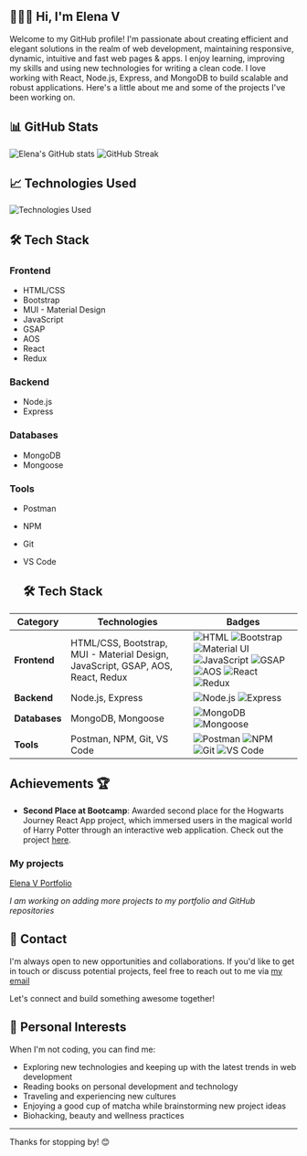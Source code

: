 
## 👩🏽‍💻 Hi, I'm Elena V

Welcome to my GitHub profile! I'm passionate about creating efficient and elegant solutions in the realm of web development, maintaining responsive, dynamic, intuitive and fast web pages & apps. I enjoy learning, improving my skills and using new technologies for writing a clean code. I love working with React, Node.js, Express, and MongoDB to build scalable and robust applications. Here's a little about me and some of the projects I've been working on.

## 📊 GitHub Stats

![Elena's GitHub stats](https://github-readme-stats.vercel.app/api?username=elenavrm&show_icons=true&theme=radical)
![GitHub Streak](https://github-readme-streak-stats.herokuapp.com/?user=elenavrm&theme=radical)


## 📈 Technologies Used

![Technologies Used](https://github-readme-stats.vercel.app/api/top-langs/?username=elenavrm&layout=compact&theme=radical)

## 🛠 Tech Stack

### Frontend
- HTML/CSS
- Bootstrap
- MUI - Material Design
- JavaScript
- GSAP
- AOS
- React
- Redux

### Backend
- Node.js
- Express

### Databases
- MongoDB
- Mongoose

### Tools
- Postman
- NPM
- Git
- VS Code

  ## 🛠 Tech Stack

| Category  | Technologies | Badges |
|-----------|--------------|--------|
| **Frontend** | HTML/CSS, Bootstrap, MUI - Material Design, JavaScript, GSAP, AOS, React, Redux | ![HTML](https://img.shields.io/badge/HTML-5-orange?style=flat-square) ![Bootstrap](https://img.shields.io/badge/Bootstrap-5-blueviolet?style=flat-square) ![Material UI](https://img.shields.io/badge/Material%20UI-4.11.2-blue?style=flat-square) ![JavaScript](https://img.shields.io/badge/JavaScript-ES6-yellow?style=flat-square) ![GSAP](https://img.shields.io/badge/GSAP-3-green?style=flat-square) ![AOS](https://img.shields.io/badge/AOS-2.3.4-blue?style=flat-square) ![React](https://img.shields.io/badge/React-17.0.2-blue?style=flat-square) ![Redux](https://img.shields.io/badge/Redux-4.1.0-purple?style=flat-square) |
| **Backend**  | Node.js, Express | ![Node.js](https://img.shields.io/badge/Node.js-14.17.3-green?style=flat-square) ![Express](https://img.shields.io/badge/Express-4.17.1-lightgrey?style=flat-square) |
| **Databases** | MongoDB, Mongoose | ![MongoDB](https://img.shields.io/badge/MongoDB-4.4.10-green?style=flat-square) ![Mongoose](https://img.shields.io/badge/Mongoose-6.0.12-blue?style=flat-square) |
| **Tools** | Postman, NPM, Git, VS Code | ![Postman](https://img.shields.io/badge/Postman-8.11-orange?style=flat-square) ![NPM](https://img.shields.io/badge/NPM-7.24.1-red?style=flat-square) ![Git](https://img.shields.io/badge/Git-2.33.0-black?style=flat-square) ![VS Code](https://img.shields.io/badge/VS%20Code-1.64-blue?style=flat-square) |


## Achievements 🏆

- **Second Place at Bootcamp**: Awarded second place for the Hogwarts Journey React App project, which immersed users in the magical world of Harry Potter through an interactive web application. Check out the project [here](https://hogwarts-hp.netlify.app/).


### My projects

[Elena V Portfolio](https://elena-v.glitch.me/)

*I am working on adding more projects to my portfolio and GitHub repositories*



## 📧 Contact

I'm always open to new opportunities and collaborations. If you'd like to get in touch or discuss potential projects, feel free to reach out to me via [my email](mailto:ellena.vrm@gmail.com)

Let's connect and build something awesome together!


## 🎨 Personal Interests

When I'm not coding, you can find me:

- Exploring new technologies and keeping up with the latest trends in web development
- Reading books on personal development and technology
- Traveling and experiencing new cultures
- Enjoying a good cup of matcha while brainstorming new project ideas
- Biohacking, beauty and wellness practices

---

Thanks for stopping by! 😊
